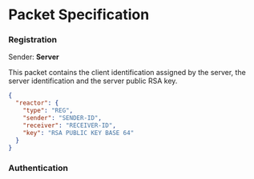 # Packet Specification

### Registration

Sender: **Server**

This packet contains the client identification assigned by the server, the server identification and the server public RSA key.

```json
{
  "reactor": {
    "type": "REG",
    "sender": "SENDER-ID",
    "receiver": "RECEIVER-ID",
    "key": "RSA PUBLIC KEY BASE 64"
  }
}
```

### Authentication

